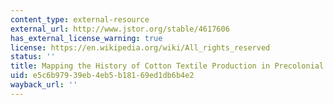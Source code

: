 ```yaml
---
content_type: external-resource
external_url: http://www.jstor.org/stable/4617606
has_external_license_warning: true
license: https://en.wikipedia.org/wiki/All_rights_reserved
status: ''
title: Mapping the History of Cotton Textile Production in Precolonial West Africa
uid: e5c6b979-39eb-4eb5-b181-69ed1db6b4e2
wayback_url: ''
---
```

